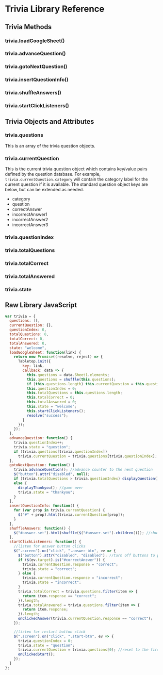 # Trivia Library Reference

## Trivia Methods

### trivia.loadGoogleSheet\(\)

### trivia.advanceQuestion\(\)

### trivia.gotoNextQuestion\(\)

### trivia.insertQuestionInfo\(\)

### trivia.shuffleAnswers\(\)

### trivia.startClickListeners\(\)

## Trivia Objects and Attributes

### trivia.questions

This is an array of the trivia question objects.

### trivia.currentQuestion

This is the current trivia question object which contains key/value  pairs defined by the question database. For example, `trivia.currentQuestion.category` will contain the category label for the current question if it is available. The standard question object keys are below, but can be extended as needed. 

* category
* question
* correctAnswer
* incorrectAnswer1
* incorrectAnswer2
* incorrectAnswer3

### trivia.questionIndex

### trivia.totalQuestions

### trivia.totalCorrect

### trivia.totalAnswered

### trivia.state



## Raw Library JavaScript

```javascript
var trivia = {
  questions: [],
  currentQuestion: {},
  questionIndex: 0,
  totalQuestions: 0,
  totalCorrect: 0,
  totalAnswered: 0,
  state: "welcome",
  loadGoogleSheet: function(link) {
    return new Promise((resolve, reject) => {
      Tabletop.init({
        key: link,
        callback: data => {
          this.questions = data.Sheet1.elements;
          this.questions = shuffle(this.questions);
          if (this.questions.length) this.currentQuestion = this.questions[0];
          this.questionIndex = 0;
          this.totalQuestions = this.questions.length;
          this.totalCorrect = 0;
          this.totalAnswered = 0;
          this.state = "welcome";
          this.startClickListeners();
          resolve("success");
        }
      });
    });
  },
  advanceQuestion: function() {
    trivia.questionIndex++;
    trivia.state = "question";
    if (trivia.questions[trivia.questionIndex])
      trivia.currentQuestion = trivia.questions[trivia.questionIndex];
  },
  gotoNextQuestion: function() {
    trivia.advanceQuestion(); //advance counter to the next question
    $("button").attr("disabled", null);
    if (trivia.totalQuestions > trivia.questionIndex) displayQuestion();
    else {
      displayThankyou(); //game over
      trivia.state = "thankyou";
    }
  },
  insertQuestionInfo: function() {
    for (var prop in trivia.currentQuestion) {
      $("#" + prop).html(trivia.currentQuestion[prop]);
    }
  },
  shuffleAnswers: function() {
    $("#answer-set").html(shuffle($("#answer-set").children())); //shuffle answers
  },
  startClickListeners: function() {
    //listen for answer button clicks
    $(".screen").on("click", ".answer-btn", ev => {
      $("button").attr("disabled", "disabled"); //turn off buttons to prohibit cheating :)
      if ($(ev.target).is("#correctAnswer")) {
        trivia.currentQuestion.response = "correct";
        trivia.state = "correct";
      } else {
        trivia.currentQuestion.response = "incorrect";
        trivia.state = "incorrect";
      }
      trivia.totalCorrect = trivia.questions.filter(item => {
        return item.response == "correct";
      }).length;
      trivia.totalAnswered = trivia.questions.filter(item => {
        return item.response;
      }).length;
      onClickedAnswer(trivia.currentQuestion.response == "correct");
    });

    //listen for restart button click
    $(".screen").on("click", ".start-btn", ev => {
      trivia.questionIndex = 0;
      trivia.state = "question";
      trivia.currentQuestion = trivia.questions[0]; //reset to the first question
      onClickedStart();
    });
  }
};
```

